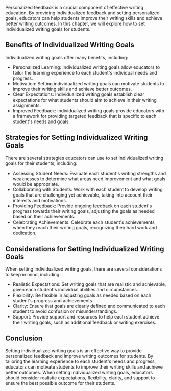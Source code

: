 

Personalized feedback is a crucial component of effective writing education. By providing individualized feedback and setting personalized goals, educators can help students improve their writing skills and achieve better writing outcomes. In this chapter, we will explore how to set individualized writing goals for students.

Benefits of Individualized Writing Goals
----------------------------------------

Individualized writing goals offer many benefits, including:

* Personalized Learning: Individualized writing goals allow educators to tailor the learning experience to each student's individual needs and progress.
* Motivation: Setting individualized writing goals can motivate students to improve their writing skills and achieve better outcomes.
* Clear Expectations: Individualized writing goals establish clear expectations for what students should aim to achieve in their writing assignments.
* Improved Feedback: Individualized writing goals provide educators with a framework for providing targeted feedback that is specific to each student's needs and goals.

Strategies for Setting Individualized Writing Goals
---------------------------------------------------

There are several strategies educators can use to set individualized writing goals for their students, including:

* Assessing Student Needs: Evaluate each student's writing strengths and weaknesses to determine what areas need improvement and what goals would be appropriate.
* Collaborating with Students: Work with each student to develop writing goals that are challenging yet achievable, taking into account their interests and motivations.
* Providing Feedback: Provide ongoing feedback on each student's progress towards their writing goals, adjusting the goals as needed based on their achievements.
* Celebrating Achievements: Celebrate each student's achievements when they reach their writing goals, recognizing their hard work and dedication.

Considerations for Setting Individualized Writing Goals
-------------------------------------------------------

When setting individualized writing goals, there are several considerations to keep in mind, including:

* Realistic Expectations: Set writing goals that are realistic and achievable, given each student's individual abilities and circumstances.
* Flexibility: Be flexible in adjusting goals as needed based on each student's progress and achievements.
* Clarity: Ensure that goals are clearly defined and communicated to each student to avoid confusion or misunderstandings.
* Support: Provide support and resources to help each student achieve their writing goals, such as additional feedback or writing exercises.

Conclusion
----------

Setting individualized writing goals is an effective way to provide personalized feedback and improve writing outcomes for students. By tailoring the learning experience to each student's needs and progress, educators can motivate students to improve their writing skills and achieve better outcomes. When setting individualized writing goals, educators should consider realistic expectations, flexibility, clarity, and support to ensure the best possible outcome for their students.
